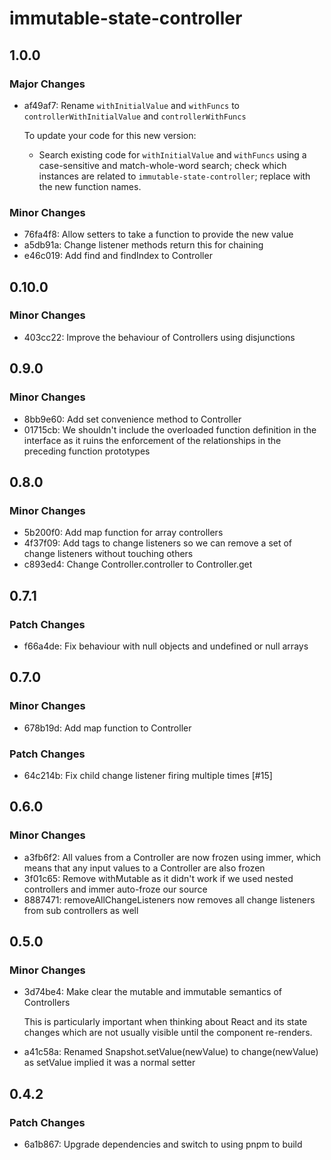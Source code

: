# immutable-state-controller

## 1.0.0

### Major Changes

- af49af7: Rename `withInitialValue` and `withFuncs` to `controllerWithInitialValue` and `controllerWithFuncs`

  To update your code for this new version:

  - Search existing code for `withInitialValue` and `withFuncs` using a case-sensitive and match-whole-word search; check which instances are related
    to `immutable-state-controller`; replace with the new function names.

### Minor Changes

- 76fa4f8: Allow setters to take a function to provide the new value
- a5db91a: Change listener methods return this for chaining
- e46c019: Add find and findIndex to Controller

## 0.10.0

### Minor Changes

- 403cc22: Improve the behaviour of Controllers using disjunctions

## 0.9.0

### Minor Changes

- 8bb9e60: Add set convenience method to Controller
- 01715cb: We shouldn't include the overloaded function definition in the interface as it ruins the enforcement of the relationships in the preceding function prototypes

## 0.8.0

### Minor Changes

- 5b200f0: Add map function for array controllers
- 4f37f09: Add tags to change listeners so we can remove a set of change listeners without touching others
- c893ed4: Change Controller.controller to Controller.get

## 0.7.1

### Patch Changes

- f66a4de: Fix behaviour with null objects and undefined or null arrays

## 0.7.0

### Minor Changes

- 678b19d: Add map function to Controller

### Patch Changes

- 64c214b: Fix child change listener firing multiple times [#15]

## 0.6.0

### Minor Changes

- a3fb6f2: All values from a Controller are now frozen using immer, which means that any input values to a Controller are also frozen
- 3f01c65: Remove withMutable as it didn't work if we used nested controllers and immer auto-froze our source
- 8887471: removeAllChangeListeners now removes all change listeners from sub controllers as well

## 0.5.0

### Minor Changes

- 3d74be4: Make clear the mutable and immutable semantics of Controllers

  This is particularly important when thinking about React and its state changes which
  are not usually visible until the component re-renders.

- a41c58a: Renamed Snapshot.setValue(newValue) to change(newValue) as setValue implied it was a normal setter

## 0.4.2

### Patch Changes

- 6a1b867: Upgrade dependencies and switch to using pnpm to build
